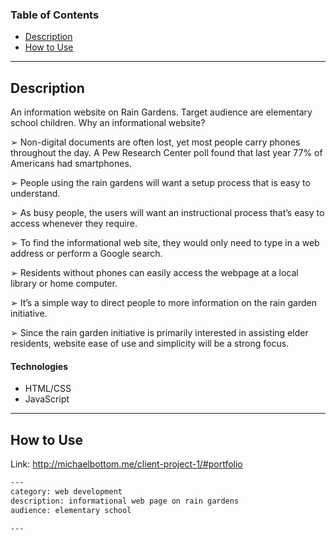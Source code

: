 ### Table of Contents

- [Description](#description)
- [How to Use](#how-to-use)

___

## Description
An information website on Rain Gardens. Target audience are elementary school children.
Why an informational website?

➢ Non-digital documents are often lost, yet most people carry phones throughout the day. A Pew Research Center poll found that last year 77% of Americans had smartphones.

➢ People using the rain gardens will want a setup process that is easy to understand.

➢ As busy people, the users will want an instructional process that’s easy to access whenever they require.

➢ To find the informational web site, they would only need to type in a web address or perform a Google search.

➢ Residents without phones can easily access the webpage at a local library or home computer.

➢ It’s a simple way to direct people to more information on the rain garden initiative.

➢ Since the rain garden initiative is primarily interested in assisting elder residents, website ease of use and simplicity will be a strong focus.

#### Technologies
- HTML/CSS
- JavaScript
___

## How to Use

Link: http://michaelbottom.me/client-project-1/#portfolio


```txt
---
category: web development
description: informational web page on rain gardens
audience: elementary school

---
```

